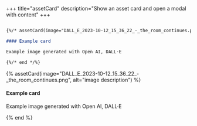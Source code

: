 +++
title="assetCard"
description="Show an asset card and open a modal with content"
+++

``` markdown

{%/* assetCard(image="DALL_E_2023-10-12_15_36_22_-_the_room_continues.png", alt="image description") */%}

#### Example card

Example image generated with Open AI, DALL·E

{%/* end */%}

```

{% assetCard(image="DALL_E_2023-10-12_15_36_22_-_the_room_continues.png", alt="image description") %}

#### Example card

Example image generated with Open AI, DALL·E

{% end %}